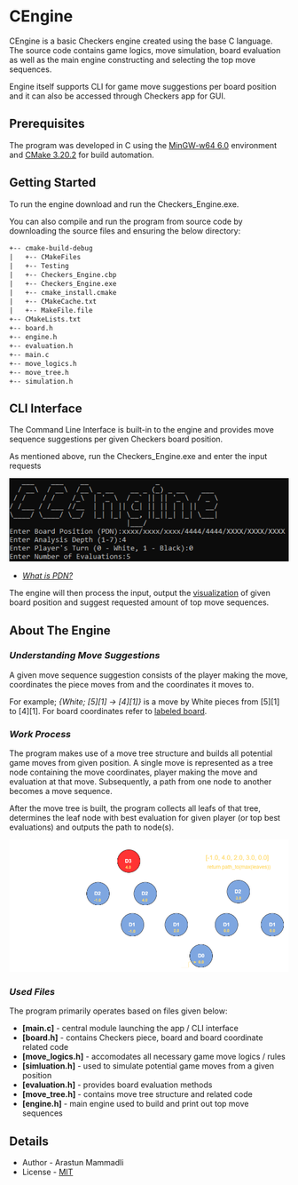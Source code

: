 # CEngine
CEngine is a basic Checkers engine created using the base C language. 
The source code contains game logics, move simulation, board evaluation 
as well as the main engine constructing and selecting the top move sequences.

Engine itself supports CLI for game move suggestions per board position 
and it can also be accessed through Checkers app for GUI.


## Prerequisites
The program was developed in C using the [MinGW-w64 6.0](https://www.mingw-w64.org/) 
environment and [CMake 3.20.2](https://discourse.cmake.org/t/cmake-3-20-2-available-for-download/3237) 
for build automation.


## Getting Started
To run the engine download and run the Checkers_Engine.exe.

You can also compile and run the program from source code by
downloading the source files and ensuring the below directory:
```
+-- cmake-build-debug
|   +-- CMakeFiles
|   +-- Testing
|   +-- Checkers_Engine.cbp
|   +-- Checkers_Engine.exe
|   +-- cmake_install.cmake
|   +-- CMakeCache.txt
|   +-- MakeFile.file
+-- CMakeLists.txt
+-- board.h
+-- engine.h
+-- evaluation.h
+-- main.c
+-- move_logics.h
+-- move_tree.h
+-- simulation.h
```


## CLI Interface
The Command Line Interface is built-in to the engine and provides 
move sequence suggestions per given Checkers board position.

As mentioned above, run the Checkers_Engine.exe and enter the input requests
<p> <img src="demo/CLI_input_example.PNG"></img> </p>

- [*What is PDN?*](https://github.com/ArastunM/Checkers/blob/main/PDN_Specification.pdf)


The engine will then process the input, output the [visualization](demo/CLI_all.PNG) of
given board position and suggest requested amount of top move sequences.


## About The Engine
### *Understanding Move Suggestions*
A given move sequence suggestion consists of the player making the move,
coordinates the piece moves from and the coordinates it moves to.

For example; *{White; [5][1] -> [4][1]}* is a move
by White pieces from [5][1] to [4][1]. For board coordinates
refer to [labeled board](images/labeled_board.png).

### *Work Process*
The program makes use of a move tree structure and builds all potential game
moves from given position. A single move is represented as a tree node containing
the move coordinates, player making the move and evaluation at that move. Subsequently, a
path from one node to another becomes a move sequence.

After the move tree is built, the program collects all leafs of that tree, determines the
leaf node with best evaluation for given player (or top best evaluations) and outputs the
path to node(s).
<p> <img src="images/simulation process.png"></img> </p>

### *Used Files*
The program primarily operates based on files given below:
- **[main.c]** - central module launching the app / CLI interface
- **[board.h]** - contains Checkers piece, board and board coordinate related code
- **[move_logics.h]** - accomodates all necessary game move logics / rules
- **[simluation.h]** - used to simulate potential game moves from a given position
- **[evaluation.h]** - provides board evaluation methods
- **[move_tree.h]** - contains move tree structure and related code 
- **[engine.h]** - main engine used to build and print out top move sequences


## Details
- Author - Arastun Mammadli
- License - [MIT](LICENSE)
